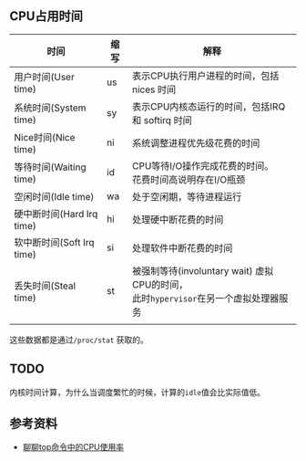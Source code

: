 

## CPU占用时间

| 时间                      | 缩写 | 解释                                                         |
| ------------------------- | ---- | ------------------------------------------------------------ |
| 用户时间(User time)       | us   | 表示CPU执行用户进程的时间，包括nices 时间                    |
| 系统时间(System time)     | sy   | 表示CPU内核态运行的时间，包括IRQ 和 softirq 时间             |
| Nice时间(Nice time)       | ni   | 系统调整进程优先级花费的时间                                 |
| 等待时间(Waiting time)    | id   | CPU等待I/O操作完成花费的时间。<br />花费时间高说明存在I/O瓶颈 |
| 空闲时间(Idle time)       | wa   | 处于空闲期，等待进程运行                                     |
| 硬中断时间(Hard Irq time) | hi   | 处理硬中断花费的时间                                         |
| 软中断时间(Soft Irq time) | si   | 处理软件中断花费的时间                                       |
| 丢失时间(Steal time)      | st   | 被强制等待(involuntary wait) 虚拟CPU的时间，<br />此时`hypervisor`在另一个虚拟处理器服务 |
|                           |      |                                                              |



这些数据都是通过`/proc/stat` 获取的。



## TODO

内核时间计算，为什么当调度繁忙的时候，计算的`idle`值会比实际值低。



## 参考资料

* [聊聊top命令中的CPU使用率](https://juejin.cn/post/6968357584558358565)